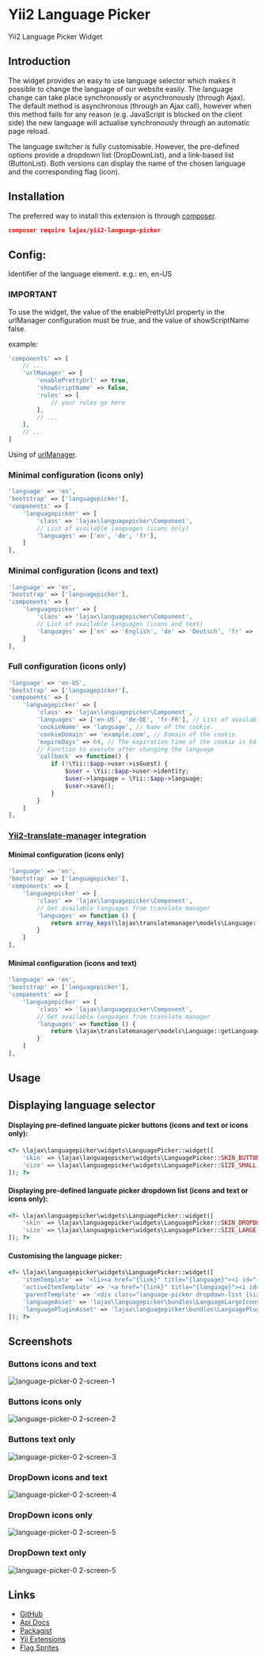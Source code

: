 # Yii2 Language Picker

Yii2 Language Picker Widget

## Introduction

The widget provides an easy to use language selector which makes it possible to change the language of our website easily. 
The language change can take place synchronously or asynchronously (through Ajax). The default method is asynchronous (through an Ajax call), however when this method fails for any reason (e.g. JavaScript is blocked on the client side) the new language will actualise synchronously through an automatic page reload.

The language switcher is fully customisable. However, the pre-defined options provide a dropdown list (DropDownList), and a link-based list (ButtonList). Both versions can display the name of the chosen language and the corresponding flag (icon).

## Installation

The preferred way to install this extension is through [composer](http://getcomposer.org/download/).

```json
composer require lajax/yii2-language-picker
```

## Config:

Identifier of the language element. e.g.: en, en-US

### IMPORTANT

To use the widget, the value of the enablePrettyUrl property in the urlManager configuration must be true, and the value of showScriptName false.

example:

```php
'components' => [
    // ...
    'urlManager' => [
        'enablePrettyUrl' => true,
        'showScriptName' => false,
        'rules' => [
            // your rules go here
        ],
        // ...
    ],
    // ...
]
```

Using of [urlManager](http://www.yiiframework.com/doc-2.0/yii-web-urlmanager.html).


### Minimal configuration (icons only)

```php
'language' => 'en',
'bootstrap' => ['languagepicker'],
'components' => [
    'languagepicker' => [
        'class' => 'lajax\languagepicker\Component',
        // List of available languages (icons only)
        'languages' => ['en', 'de', 'fr'],
    ]
],
```

### Minimal configuration (icons and text)

```php
'language' => 'en',
'bootstrap' => ['languagepicker'],
'components' => [
    'languagepicker' => [
        'class' => 'lajax\languagepicker\Component',
        // List of available languages (icons and text)
        'languages' => ['en' => 'English', 'de' => 'Deutsch', 'fr' => 'Français']
    ]
],
```

### Full configuration (icons only)

```php
'language' => 'en-US',
'bootstrap' => ['languagepicker'],
'components' => [
    'languagepicker' => [
        'class' => 'lajax\languagepicker\Component',
        'languages' => ['en-US', 'de-DE', 'fr-FR'], // List of available languages (icons only)
        'cookieName' => 'language', // Name of the cookie.
        'cookieDomain' => 'example.com', // Domain of the cookie.
        'expireDays' => 64, // The expiration time of the cookie is 64 days.
        // Function to execute after changing the language
        'callback' => function() {
            if (!\Yii::$app->user->isGuest) {
                $user = \Yii::$app->user->identity;
                $user->language = \Yii::$app->language;
                $user->save();
            }
        }
    ]
],
```

### [Yii2-translate-manager](https://github.com/lajax/yii2-translate-manager) integration

#### Minimal configuration (icons only)

```php
'language' => 'en',
'bootstrap' => ['languagepicker'],
'components' => [
    'languagepicker' => [
        'class' => 'lajax\languagepicker\Component',
        // Get available languages from translate manager
        'languages' => function () {
            return array_keys(\lajax\translatemanager\models\Language::getLanguageNames(true));
        }
    ]
],
```

#### Minimal configuration (icons and text)

```php
'language' => 'en',
'bootstrap' => ['languagepicker'],
'components' => [
    'languagepicker' => [
        'class' => 'lajax\languagepicker\Component',
        // Get available languages from translate manager
        'languages' => function () {
            return \lajax\translatemanager\models\Language::getLanguageNames(true);
        }
    ]
],
```

## Usage

## Displaying language selector

#### Displaying pre-defined languate picker buttons (icons and text or icons only):

```php
<?= \lajax\languagepicker\widgets\LanguagePicker::widget([
    'skin' => \lajax\languagepicker\widgets\LanguagePicker::SKIN_BUTTON,
    'size' => \lajax\languagepicker\widgets\LanguagePicker::SIZE_SMALL
]); ?>
```

#### Displaying pre-defined languate picker dropdown list (icons and text or icons only):

```php
<?= \lajax\languagepicker\widgets\LanguagePicker::widget([
    'skin' => \lajax\languagepicker\widgets\LanguagePicker::SKIN_DROPDOWN,
    'size' => \lajax\languagepicker\widgets\LanguagePicker::SIZE_LARGE
]); ?>
```


#### Customising the language picker:

```php
<?= \lajax\languagepicker\widgets\LanguagePicker::widget([
    'itemTemplate' => '<li><a href="{link}" title="{language}"><i id="{language}"></i> {name}</a></li>',
    'activeItemTemplate' => '<a href="{link}" title="{language}"><i id="{language}"></i> {name}</a>',
    'parentTemplate' => '<div class="language-picker dropdown-list {size}"><div>{activeItem}<ul>{items}</ul></div></div>',
    'languageAsset' => 'lajax\languagepicker\bundles\LanguageLargeIconsAsset',      // StyleSheets
    'languagePluginAsset' => 'lajax\languagepicker\bundles\LanguagePluginAsset',    // JavaScripts
]); ?>
```


## Screenshots

### Buttons icons and text
![language-picker-0 2-screen-1](https://res.cloudinary.com/lajax/image/upload/v1423590800/button-icons-and-text_aa8mbp.png)


### Buttons icons only
![language-picker-0 2-screen-2](http://res.cloudinary.com/lajax/image/upload/v1423590803/button-icons-only_lrlis1.png)


### Buttons text only
![language-picker-0 2-screen-3](https://res.cloudinary.com/lajax/image/upload/v1423998965/button-text-only_zadyvo.png)


### DropDown icons and text
![language-picker-0 2-screen-4](https://res.cloudinary.com/lajax/image/upload/v1423508826/dropdown-icons-and-text_lghe8v.png)


### DropDown icons only
![language-picker-0 2-screen-5](https://res.cloudinary.com/lajax/image/upload/v1423508826/dropdown-icons-only_vzqksl.png)


### DropDown text only
![language-picker-0 2-screen-5](https://res.cloudinary.com/lajax/image/upload/v1423999486/dropdown-text-only_kp0lyt.png)


## Links

- [GitHub](https://github.com/lajax/yii2-language-picker)
- [Api Docs](http://lajax.github.io/yii2-language-picker)
- [Packagist](https://packagist.org/packages/lajax/yii2-language-picker)
- [Yii Extensions](http://www.yiiframework.com/extension/yii2-language-picker)
- [Flag Sprites](http://www.flag-sprites.com)
